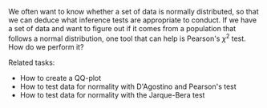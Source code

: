
We often want to know whether a set of data is normally distributed,
so that we can deduce what inference tests are appropriate to conduct.
If we have a set of data and want to figure out if it comes from a population
that follows a normal distribution, one tool that can help is
Pearson's $\chi^2$ test.  How do we perform it?

Related tasks:

 * How to create a QQ-plot
 * How to test data for normality with D'Agostino and Pearson's test
 * How to test data for normality with the Jarque-Bera test
